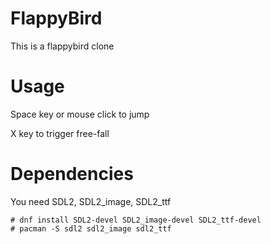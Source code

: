 # FlappyBird

This is a flappybird clone

# Usage

Space key or mouse click to jump

X key to trigger free-fall


# Dependencies

You need SDL2, SDL2_image, SDL2_ttf

```
# dnf install SDL2-devel SDL2_image-devel SDL2_ttf-devel
# pacman -S sdl2 sdl2_image sdl2_ttf
```
